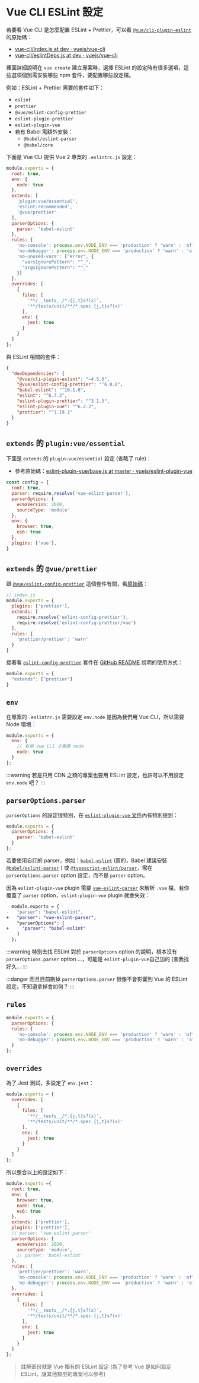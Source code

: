 Vue CLI ESLint 設定
===

若要看 Vue CLI 是怎麼配置 ESLint + Prettier，可以看 [`@vue/cli-plugin-eslint`](https://github.com/vuejs/vue-cli/tree/dev/packages/%40vue/cli-plugin-eslint) 的原始碼：
- [vue-cli/index.js at dev · vuejs/vue-cli](https://github.com/vuejs/vue-cli/blob/dev/packages/%40vue/cli-plugin-eslint/generator/index.js)
- [vue-cli/eslintDeps.js at dev · vuejs/vue-cli](https://github.com/vuejs/vue-cli/blob/dev/packages/%40vue/cli-plugin-eslint/eslintDeps.js)

裡面詳細說明在 `vue create` 建立專案時，選擇 ESLint 的設定時有很多選項，這些選項個別需安裝哪些 npm 套件，要配置哪些設定檔。

例如：ESLint + Prettier 需要的套件如下：
- `eslint`
- `prettier`
- `@vue/eslint-config-prettier`
- `eslint-plugin-prettier`
- `eslint-plugin-vue`
- 若有 Babel 需額外安裝：
  - `@babel/eslint-parser`
  - `@babel/core`


下面是 Vue CLI 提供 Vue 2 專案的 `.eslintrc.js` 設定：

```javascript
module.exports = {
  root: true,
  env: {
    node: true
  },
  extends: [
    'plugin:vue/essential',
    'eslint:recommended',
    '@vue/prettier'
  ],
  parserOptions: {
    parser: 'babel-eslint'
  },
  rules: {
    'no-console': process.env.NODE_ENV === 'production' ? 'warn' : 'off',
    'no-debugger': process.env.NODE_ENV === 'production' ? 'warn' : 'off',
    'no-unused-vars': ["error", {
      "varsIgnorePattern": "^_",
      "argsIgnorePattern": "^_"
    }]
  },
  overrides: [
    {
      files: [
        '**/__tests__/*.{j,t}s?(x)',
        '**/tests/unit/**/*.spec.{j,t}s?(x)'
      ],
      env: {
        jest: true
      }
    }
  ]
};
```


與 ESLint 相關的套件：

```json
{
  "devDependencies": {
    "@vue/cli-plugin-eslint": "~4.5.0",
    "@vue/eslint-config-prettier": "^6.0.0",
    "babel-eslint": "^10.1.0",
    "eslint": "^6.7.2",
    "eslint-plugin-prettier": "^3.1.3",
    "eslint-plugin-vue": "^6.2.2",
    "prettier": "^1.19.1"
  }
}
```


## `extends` 的 `plugin:vue/essential`

下面是 `extends` 的 `plugin:vue/essential` 設定 (省略了 rule)：
- 參考原始碼：[eslint-plugin-vue/base.js at master · vuejs/eslint-plugin-vue](https://github.com/vuejs/eslint-plugin-vue/blob/master/lib/configs/base.js)

```javascript
const config = {
  root: true,
  parser: require.resolve('vue-eslint-parser'),
  parserOptions: {
    ecmaVersion: 2020,
    sourceType: 'module'
  },
  env: {
    browser: true,
    es6: true
  },
  plugins: ['vue'],
}
```


## `extends` 的 `@vue/prettier`

跟 [`@vue/eslint-config-prettier`](https://www.npmjs.com/package/@vue/eslint-config-prettier) 這個套件有關，看[原始碼](https://github.com/vuejs/eslint-config-prettier/blob/master/index.js)：

```javascript
// index.js
module.exports = {
  plugins: ['prettier'],
  extends: [
    require.resolve('eslint-config-prettier'),
    require.resolve('eslint-config-prettier/vue')
  ],
  rules: {
    'prettier/prettier': 'warn'
  }
}
```

接著看 [`eslint-config-prettier`](https://www.npmjs.com/package/eslint-config-prettier) 套件在 [GitHub README](https://github.com/prettier/eslint-config-prettier#installation) 說明的使用方式：

```javascript
module.exports = {
  "extends": ["prettier"]
}
```



## `env`

在專案的 `.eslintrc.js` 需要設定 `env.node` 是因為我們用 Vue CLI，所以需要 Node 環境：

```javascript
module.exports = {
  env: {
    // 有用 Vue CLI 才需要 node
    node: true
  }
};
```

:::warning
若是只用 CDN 之類的專案也要用 ESLint 設定，也許可以不用設定 `env.node` 吧？
:::


## `parserOptions.parser`

`parserOptions` 的設定很特別，在 [`eslint-plugin-vue` 文件](https://eslint.vuejs.org/user-guide/#how-to-use-a-custom-parser)內有特別提到：

```javascript
module.exports = {
  parserOptions: {
    parser: 'babel-eslint'
  }
};
```


若要使用自訂的 parser，例如：[`babel-eslint`](https://www.npmjs.com/package/babel-eslint) (舊的，Babel 建議安裝 [`@babel/eslint-parser`](https://www.npmjs.com/package/@babel/eslint-parser) ) 或 [`@typescript-eslint/parser`](https://www.npmjs.com/package/@typescript-eslint/parser)，需在 `parserOptions.parser` option 設定，而不是 `parser` option。

因為 `eslint-plugin-vue` plugin 需要 [`vue-eslint-parser`](https://www.npmjs.com/package/vue-eslint-parser) 來解析 `.vue` 檔，若你覆蓋了 `parser` option，`eslint-plugin-vue` plugin 就會失效：

```diff
  module.exports = {
-   "parser": "babel-eslint",
+   "parser": "vue-eslint-parser",
    "parserOptions": {
+     "parser": "babel-eslint"
    }
  };
```

:::warning
特別去找 ESLint 對於 `parserOptions` option 的說明，根本沒有 `parserOptions.parser` option ...，可能是 `eslint-plugin-vue`自己加的 (害我找好久...
:::

:::danger
而且目前刪掉 `parserOptions.parser` 很像不會影響到 Vue 的 ESLint 設定，不知道拿掉會如何？
:::


## `rules`

```javascript
module.exports = {
  parserOptions: {
  rules: {
    'no-console': process.env.NODE_ENV === 'production' ? 'warn' : 'off',
    'no-debugger': process.env.NODE_ENV === 'production' ? 'warn' : 'off'
  }
};
```


## `overrides`

為了 Jest 測試，多設定了 `env.jest`：

```javascript
module.exports = {
  overrides: [
    {
      files: [
        '**/__tests__/*.{j,t}s?(x)',
        '**/tests/unit/**/*.spec.{j,t}s?(x)'
      ],
      env: {
        jest: true
      }
    }
  ]
};
```


所以整合以上的設定如下：

```javascript
module.exports ={
  root: true,
  env: {
    browser: true,
    node: true,
    es6: true
  },
  extends: ['prettier'],
  plugins: ['prettier'],
  // parser: 'vue-eslint-parser'
  parserOptions: {
    ecmaVersion: 2020,
    sourceType: 'module',
    // parser: 'babel-eslint'
  },
  rules: {
    'prettier/prettier': 'warn',
    'no-console': process.env.NODE_ENV === 'production' ? 'warn' : 'off',
    'no-debugger': process.env.NODE_ENV === 'production' ? 'warn' : 'off'
  },
  overrides: [
    {
      files: [
        '**/__tests__/*.{j,t}s?(x)',
        '**/tests/unit/**/*.spec.{j,t}s?(x)'
      ],
      env: {
        jest: true
      }
    }
  ]
};
```

> 註解部份就是 Vue 獨有的 ESLint 設定 (為了參考 Vue 是如何設定 ESLint，讓其他類型的專案可以參考)

